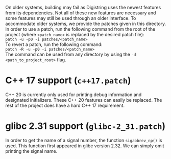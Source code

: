 On older systems, building may fail as Digistring uses the newest features from its dependencies. Not all of these new features are necessary and some features may still be used through an older interface. To accommodate older systems, we provide the patches given in this directory.  
In order to use a patch, run the following command from the root of the project (where `<patch_name>` is replaced by the desired patch file):  
`patch -u -p0 -i patches/<patch_name>`  
To revert a patch, run the following command:  
`patch -R -u -p0 -i patches/<patch_name>`  
The command can be used from any directory by using the `-d <path_to_project_root>` flag.


# C++ 17 support (`c++17.patch`)
C++ 20 is currently only used for printing debug information and designated initializers. These C++ 20 features can easily be replaced. The rest of the project does have a hard C++ 17 requirement.


# glibc 2.31 support (`glibc-2_31.patch`)
In order to get the name of a signal number, the function `sigabbrev_np()` is used. This function first appeared in glibc version 2.32. We can simply omit printing the signal name.
